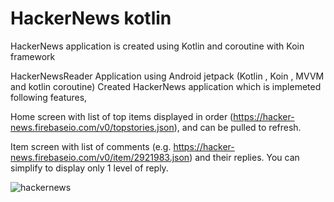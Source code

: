 # HackerNews kotlin

HackerNews application is created using Kotlin and coroutine with Koin framework

HackerNewsReader Application using Android jetpack (Kotlin , Koin , MVVM and kotlin coroutine)
Created HackerNews application which is implemeted following features,

Home screen with list of top items displayed in order (https://hacker-news.firebaseio.com/v0/topstories.json), and can be pulled to refresh.

Item screen with list of comments (e.g. https://hacker-news.firebaseio.com/v0/item/2921983.json) and their replies. You can simplify to display only 1 level of reply.

![hackernews](https://user-images.githubusercontent.com/6574031/76144080-076d3f00-607d-11ea-96ab-101602d32f10.png)
